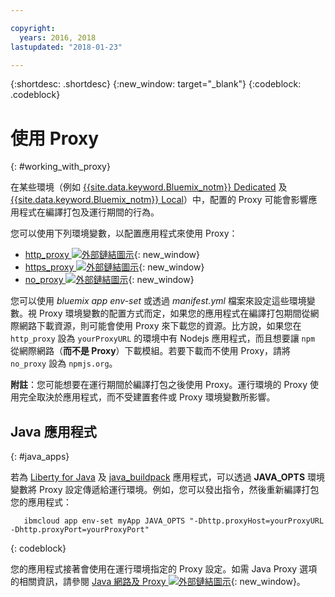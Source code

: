 ```yaml
---

copyright:
  years: 2016, 2018
lastupdated: "2018-01-23"

---
```


{:shortdesc: .shortdesc}
{:new_window: target="_blank"}
{:codeblock: .codeblock}


# 使用 Proxy
{: #working_with_proxy}

在某些環境（例如 [{{site.data.keyword.Bluemix_notm}} Dedicated](/docs/dedicated/index.html#dedicated) 及
[{{site.data.keyword.Bluemix_notm}} Local](/docs/local/index.html#local)）中，配置的 Proxy 可能會影響應用程式在編譯打包及運行期間的行為。

您可以使用下列環境變數，以配置應用程式來使用 Proxy：
  * [http_proxy ![外部鏈結圖示](../../icons/launch-glyph.svg "外部鏈結圖示")](https://docs.cloudfoundry.org/buildpacks/proxy-usage.html){: new_window}
  * [https_proxy ![外部鏈結圖示](../../icons/launch-glyph.svg "外部鏈結圖示")](https://docs.cloudfoundry.org/buildpacks/proxy-usage.html){: new_window}
  * [no_proxy ![外部鏈結圖示](../../icons/launch-glyph.svg "外部鏈結圖示")](http://www.gnu.org/software/wget/manual/html_node/Proxies.html){: new_window}

您可以使用 *bluemix app env-set* 或透過 *manifest.yml* 檔案來設定這些環境變數。視 Proxy 環境變數的配置方式而定，如果您的應用程式在編譯打包期間從網際網路下載資源，則可能會使用 Proxy 來下載您的資源。比方說，如果您在 `http_proxy` 設為 `yourProxyURL` 的環境中有 Nodejs 應用程式，而且想要讓 `npm` 從網際網路（**而不是 Proxy**）下載模組。若要下載而不使用 Proxy，請將 `no_proxy` 設為 `npmjs.org`。

**附註**：您可能想要在運行期間於編譯打包之後使用 Proxy。運行環境的 Proxy 使用完全取決於應用程式，而不受建置套件或 Proxy 環境變數所影響。

## Java 應用程式
{: #java_apps}

若為 [Liberty for Java](/docs/runtimes/liberty/index.html) 及 [java_buildpack](/docs/runtimes/tomcat/index.html) 應用程式，可以透過 **JAVA_OPTS** 環境變數將 Proxy 設定傳遞給運行環境。例如，您可以發出指令，然後重新編譯打包您的應用程式：
```
   ibmcloud app env-set myApp JAVA_OPTS "-Dhttp.proxyHost=yourProxyURL -Dhttp.proxyPort=yourProxyPort"
```
{: codeblock}

您的應用程式接著會使用在運行環境指定的 Proxy 設定。如需 Java Proxy 選項的相關資訊，請參閱 [Java 網路及 Proxy ![外部鏈結圖示](../../icons/launch-glyph.svg "外部鏈結圖示")](https://docs.oracle.com/javase/8/docs/technotes/guides/net/proxies.html){: new_window}。
